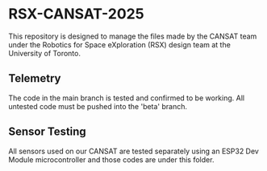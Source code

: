 # RSX-CANSAT-2025
This repository is designed to manage the files made by the CANSAT team under the Robotics for Space eXploration (RSX) design team at the University of Toronto.

## Telemetry
The code in the main branch is tested and confirmed to be working. All untested code must be pushed into the 'beta' branch.

## Sensor Testing
All sensors used on our CANSAT are tested separately using an ESP32 Dev Module microcontroller and those codes are under this folder.
